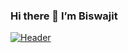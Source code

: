 ### Hi there 👋 I’m Biswajit
[![Header](https://raw.githubusercontent.com/biswajit-alti/<OWNER>/<OWNER>/readme_header.png "Header")](https://cdn.filestackcontent.com/auto_image/resize=width:750,height:400,fit:crop/compress/cache=expiry:max/19yaFBtDR6q4iapS9sEi)
<!--
**biswajit-alti/biswajit-alti** is a ✨ _special_ ✨ repository because its `README.md` (this file) appears on your GitHub profile.
- 🕵️‍♂️ I’m interested in Data Engineering in AWS 
- 👨‍🎓 Proficient in Python & Pyspark
- 🔭 I’m currently working on building data pipelines in AWS & deploying using Terraform
- 🌱 I’m currently learning Golang
- 🤔 I’m looking for help with learning different data design patterns in AWS
- 📫 How to reach me: Ping me on Linkedin(https://www.linkedin.com/in/biswajit-mohapatra/)
